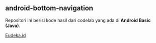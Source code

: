 ## android-bottom-navigation
Repositori ini berisi kode hasil dari codelab yang ada di **Android Basic (Java)**.

[Eudeka.id](https://www.eudeka.id)
